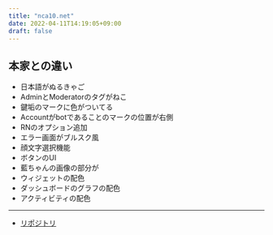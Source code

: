 ```yaml
---
title: "nca10.net"
date: 2022-04-11T14:19:05+09:00
draft: false
---
```


## 本家との違い

- 日本語がぬるきゃご
- AdminとModeratorのタグがねこ
- 鍵垢のマークに色がついてる
- Accountがbotであることのマークの位置が右側
- RNのオプション追加
- エラー画面がブルスク風
- 顔文字選択機能
- ボタンのUI
- 藍ちゃんの画像の部分が
- ウィジェットの配色
- ダッシュボードのグラフの配色
- アクティビティの配色

---

- [リポジトリ](https://github.com/nullnyat/nca10.net)

